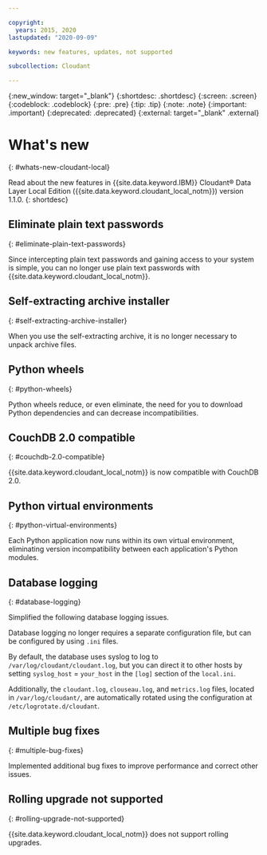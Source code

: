 ```yaml
---

copyright:
  years: 2015, 2020
lastupdated: "2020-09-09"

keywords: new features, updates, not supported

subcollection: Cloudant

---
```


{:new_window: target="_blank"}
{:shortdesc: .shortdesc}
{:screen: .screen}
{:codeblock: .codeblock}
{:pre: .pre}
{:tip: .tip}
{:note: .note}
{:important: .important}
{:deprecated: .deprecated}
{:external: target="_blank" .external}

<!-- Acrolinx: 2017-05-10 -->

# What's new
{: #whats-new-cloudant-local}

Read about the new features in {{site.data.keyword.IBM}} Cloudant&reg; Data Layer Local Edition ({{site.data.keyword.cloudant_local_notm}})
version 1.1.0.
{: shortdesc}

## Eliminate plain text passwords
{: #eliminate-plain-text-passwords}

Since intercepting plain text passwords and gaining access to your system is simple, you can no longer use plain text passwords with {{site.data.keyword.cloudant_local_notm}}. 

## Self-extracting archive installer
{: #self-extracting-archive-installer}

When you use the self-extracting archive, it is no longer necessary to unpack archive files. 

## Python wheels
{: #python-wheels}

Python wheels reduce, or even eliminate, the need for you to download Python dependencies and can decrease incompatibilities. 

## CouchDB 2.0 compatible
{: #couchdb-2.0-compatible}

{{site.data.keyword.cloudant_local_notm}} is now compatible with CouchDB 2.0. 

## Python virtual environments
{: #python-virtual-environments}

Each Python application now runs within its own virtual
environment, eliminating version incompatibility between each application's Python modules.

## Database logging
{: #database-logging}

Simplified the following database logging issues.

Database logging no longer requires a separate configuration file, but can be configured by using `.ini` files. 

By default, the database uses syslog to log to `/var/log/cloudant/cloudant.log`, but you can direct it to other hosts by setting `syslog_host` = `your_host` in the `[log]` section of the `local.ini`.

Additionally, the `cloudant.log`, `clouseau.log`, and `metrics.log` files, 
located in `/var/log/cloudant/`, are automatically rotated using the configuration at `/etc/logrotate.d/cloudant`.

## Multiple bug fixes 
{: #multiple-bug-fixes}

Implemented additional bug fixes to improve performance
and correct other issues. 

## Rolling upgrade not supported
{: #rolling-upgrade-not-supported}
  
{{site.data.keyword.cloudant_local_notm}} does not support rolling upgrades.